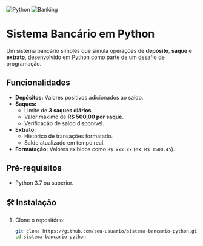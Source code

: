 ![Python](https://img.shields.io/badge/Python-3776AB?style=for-the-badge&logo=python&logoColor=white)
![Banking](https://img.shields.io/badge/Banking-6DB33F?style=for-the-badge&logo=bank&logoColor=white)

# Sistema Bancário em Python
Um sistema bancário simples que simula operações de **depósito**, **saque** e **extrato**, desenvolvido em Python como parte de um desafio de programação.

## Funcionalidades
- **Depósitos:** Valores positivos adicionados ao saldo.
- **Saques:** 
  - Limite de **3 saques diários**.
  - Valor máximo de **R$ 500,00 por saque**.
  - Verificação de saldo disponível.
- **Extrato:** 
  - Histórico de transações formatado.
  - Saldo atualizado em tempo real.
- **Formatação:** Valores exibidos como `R$ xxx.xx` (ex: `R$ 1500.45`).

## Pré-requisitos
- Python 3.7 ou superior.

## 🛠 Instalação
1. Clone o repositório:
   ```bash
   git clone https://github.com/seu-usuario/sistema-bancario-python.git
   cd sistema-bancario-python
